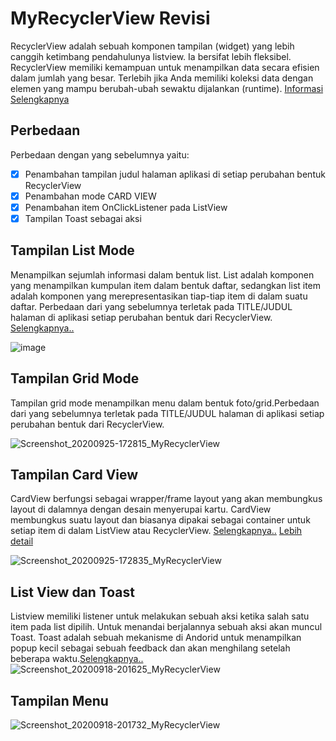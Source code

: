 # MyRecyclerView Revisi
RecyclerView adalah sebuah komponen tampilan (widget) yang lebih canggih ketimbang pendahulunya listview. Ia bersifat lebih fleksibel. 
RecyclerView memiliki kemampuan untuk menampilkan data secara efisien dalam jumlah yang besar.
Terlebih jika Anda memiliki koleksi data dengan elemen yang mampu berubah-ubah sewaktu dijalankan (runtime).
[Informasi Selengkapnya](https://developer.android.com/guide/topics/ui/layout/recyclerview?hl=id)
## Perbedaan
Perbedaan dengan yang sebelumnya yaitu:
- [x] Penambahan tampilan judul halaman aplikasi di setiap perubahan bentuk RecyclerView
- [x] Penambahan mode CARD VIEW
- [x] Penambahan item OnClickListener pada ListView
- [x] Tampilan Toast sebagai aksi 
## Tampilan List Mode
Menampilkan sejumlah informasi dalam bentuk list. List adalah komponen yang menampilkan kumpulan item dalam bentuk daftar, sedangkan list item adalah komponen yang merepresentasikan tiap-tiap item di dalam suatu daftar. Perbedaan dari yang sebelumnya terletak pada TITLE/JUDUL halaman di aplikasi setiap perubahan bentuk dari RecyclerView.
[Selengkapnya..](https://developer.android.com/guide/topics/ui/layout/recyclerview?hl=id)

![image](https://user-images.githubusercontent.com/60589670/94274058-68078f00-ff6f-11ea-8f00-22a81eee432e.png)
## Tampilan Grid Mode
Tampilan grid mode menampilkan menu dalam bentuk foto/grid.Perbedaan dari yang sebelumnya terletak pada TITLE/JUDUL halaman di aplikasi setiap perubahan bentuk dari RecyclerView.

![Screenshot_20200925-172815_MyRecyclerView](https://user-images.githubusercontent.com/60589670/94280516-b0c34600-ff77-11ea-994b-884bedd78355.jpg)
## Tampilan Card View
CardView berfungsi sebagai wrapper/frame layout yang akan membungkus layout di dalamnya dengan desain menyerupai kartu. CardView membungkus suatu layout dan biasanya dipakai sebagai container untuk setiap item di dalam ListView atau RecyclerView.
[Selengkapnya..](https://developer.android.com/guide/topics/ui/layout/cardview?hl=id)
[Lebih detail](https://medium.com/easyread/tutorial-android-recyclerview-dan-cardview-9a62aaa6cc0c)

![Screenshot_20200925-172835_MyRecyclerView](https://user-images.githubusercontent.com/60589670/94280588-c7699d00-ff77-11ea-8f7f-c209e76df18b.jpg)
## List View dan Toast
Listview memiliki listener untuk melakukan sebuah aksi ketika salah satu item pada list dipilih. Untuk menandai berjalannya sebuah aksi akan muncul Toast. Toast adalah sebuah mekanisme di Andorid untuk menampilkan popup kecil sebagai sebuah feedback dan akan menghilang setelah beberapa waktu.[Selengkapnya..](https://developer.android.com/guide/topics/ui/notifiers/toasts)
![Screenshot_20200918-201625_MyRecyclerView](https://user-images.githubusercontent.com/60589670/93604137-2dda4280-f9ef-11ea-9665-0a6ed5bc11c9.jpg)
## Tampilan Menu
![Screenshot_20200918-201732_MyRecyclerView](https://user-images.githubusercontent.com/60589670/93604151-33378d00-f9ef-11ea-8f72-b8d9a916fcff.jpg)

